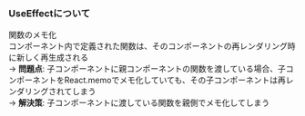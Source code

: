 ### UseEffectについて
  関数のメモ化  
  コンポーネント内で定義された関数は、そのコンポーネントの再レンダリング時に新しく再生成される  
  -> **問題点**: 子コンポーネントに親コンポーネントの関数を渡している場合、子コンポーネントをReact.memoでメモ化していても、その子コンポーネントは再レンダリングされてしまう  
  -> **解決策**: 子コンポーネントに渡している関数を親側でメモ化してしまう
